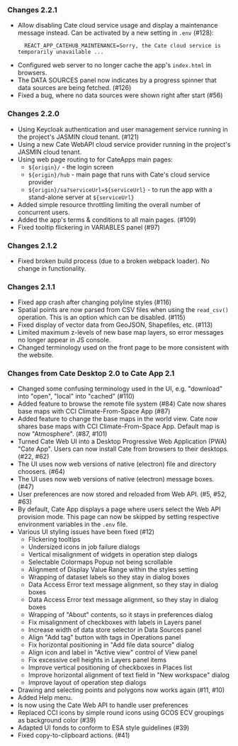### Changes 2.2.1

* Allow disabling Cate cloud service usage and display a maintenance 
  message instead. Can be activated by a new setting in `.env` (#128):
  ```
    REACT_APP_CATEHUB_MAINTENANCE=Sorry, the Cate cloud service is temporarily unavailable ... 
  ```
* Configured web server to no longer cache the app's `index.html` in browsers.
* The DATA SOURCES panel now indicates by a progress spinner that data sources are being fetched. (#126)
* Fixed a bug, where no data sources were shown right after start (#56)

### Changes 2.2.0

* Using Keycloak authentication and user management service 
  running in the project's JASMIN cloud tenant. (#121)
* Using a new Cate WebAPI cloud service provider
  running in the project's JASMIN cloud tenant. 
* Using web page routing to for CateApps main pages:
  - `${origin}/`  - the login screen
  - `${origin}/hub`  - main page that runs with Cate's cloud service provider 
  - `${origin}/sa?serviceUrl=${serviceUrl}` - to run the app with a stand-alone server at `${serviceUrl}`   
* Added simple resource throttling limiting the overall number of concurrent users.
* Added the app's terms & conditions to all main pages. (#109)
* Fixed tooltip flickering in VARIABLES panel (#97)

### Changes 2.1.2

* Fixed broken build process (due to a broken webpack loader). 
  No change in functionality.

### Changes 2.1.1

* Fixed app crash after changing polyline styles (#116) 
* Spatial points are now parsed from CSV files when using the `read_csv()` operation.
  This is an option which can be disabled. (#115)
* Fixed display of vector data from GeoJSON, Shapefiles, etc. (#113)
* Limited maximum z-levels of new base map layers, so error messages no longer
  appear in JS console. 
* Changed terminology used on the front page to be more consistent with the website.

### Changes from Cate Desktop 2.0 to Cate App 2.1

* Changed some confusing terminology used in the UI,
  e.g. "download" into "open", "local" into "cached" (#110) 
* Added feature to browse the remote file system (#84) 
  Cate now shares base maps with CCI Climate-From-Space App (#87)
* Added feature to change the base maps in the world view. 
  Cate now shares base maps with CCI Climate-From-Space App.
   Default map is now "Atmosphere". (#87, #101)
* Turned Cate Web UI into a Desktop Progressive Web Application (PWA) "Cate App".
  Users can now install Cate from browsers to their desktops. (#22, #62)
* The UI uses now web versions of native (electron) file and directory choosers. (#64)   
* The UI uses now web versions of native (electron) message boxes. (#47)
* User preferences are now stored and reloaded from Web API. (#5, #52, #63)
* By default, Cate App displays a page where users select the Web API provision mode.
  This page can now be skipped by setting respective environment variables in the 
  `.env` file.
* Various UI styling issues have been fixed (#12)
  - Flickering tooltips
  - Undersized icons in job failure dialogs
  - Vertical misalignment of widgets in operation step dialogs
  - Selectable Colormaps Popup not being scrollable
  - Alignment of Display Value Range within the styles setting
  - Wrapping of dataset labels so they stay in dialog boxes
  - Data Access Error text message alignment, so they stay in dialog boxes
  - Data Access Error text message alignment, so they stay in dialog boxes
  - Wrapping of "About" contents, so it stays in preferences dialog
  - Fix misalignment of checkboxes with labels in Layers panel
  - Increase width of data store selector in Data Sources panel
  - Align "Add tag" button with tags in Operations panel
  - Fix horizontal positioning in "Add file data source" dialog
  - Align icon and label in "Active view" control of View panel
  - Fix excessive cell heights in Layers panel items
  - Improve vertical positioning of checkboxes in Places list
  - Improve horizontal alignment of text field in "New workspace" dialog
  - Improve layout of operation step dialogs
* Drawing and selecting points and polygons now works again (#11, #10)
* Added Help menu.
* Is now using the Cate Web API to handle user preferences
* Replaced CCI icons by simple round icons using GCOS ECV groupings as background color (#39)
* Adapted UI fonds to conform to ESA style guidelines (#39)
* Fixed copy-to-clipboard actions. (#41)
